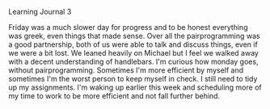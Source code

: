 Learning Journal 3 

Friday was a much slower day for progress and to be honest everything was greek, even things that made sense. Over all the pairprogramming was a good partnership, both of us were able to talk and discuss things, even if we were a bit lost. We leaned heavily on Michael but I feel we walked away with a decent understanding of handlebars. I'm curious how monday goes, without pairprogramming. Sometimes I'm more efficient by myself and sometimes I'm the worst person to keep myself in check. I still need to tidy up my assignments. I'm waking up earlier this week and scheduling more of my time to work to be more efficient and not fall further behind. 